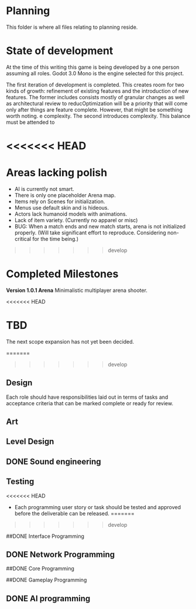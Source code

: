 # Planning

This folder is where all files relating to planning reside.

# State of development

At the time of this writing this game is being developed by a
one person assuming all roles. Godot 3.0 Mono is the engine selected 
for this project.

The first iteration of development is completed. This creates room for
two kinds of growth: refinement of existing features and the introduction
of new features. The former includes consists mostly of granular changes
as well as architectural review to reducOptimization will be a priority that will come only after things are feature complete.  However, that might be something worth noting. e complexity. The second introduces
complexity. This balance must be attended to 

<<<<<<< HEAD
=======
# Areas lacking polish
- AI is currently not smart.
- There is only one placeholder Arena map.
- Items rely on Scenes for initialization.
- Menus use default skin and is hideous.
- Actors lack humanoid models with animations.
- Lack of item variety. (Currently no apparel or misc)
- BUG: When a match ends and new match starts, arena is not initialized properly. (Will take significant effort to reproduce. Considering non-critical for the time being.)
>>>>>>> develop

# Completed Milestones

**Version 1.0.1 Arena**
Minimalistic multiplayer arena shooter.

<<<<<<< HEAD
# TBD
The next scope expansion has not yet been decided.

=======
>>>>>>> develop
## Design
Each role should have responsibilities laid out in terms of tasks and acceptance
criteria that can be marked complete or ready for review.

## Art

## Level Design

## DONE Sound engineering

## Testing
<<<<<<< HEAD
- Each programming user story or task should be tested and approved before
the deliverable can be released.
=======
>>>>>>> develop

##DONE Interface Programming


## DONE Network Programming

##DONE Core Programming

##DONE Gameplay Programming

## DONE AI programming
